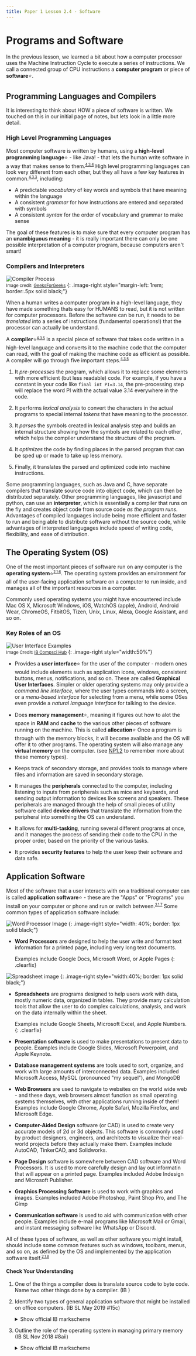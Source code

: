 ```yaml
---
title: Paper 1 Lesson 2.4 - Software
---
```


# Programs and Software

In the previous lesson, we learned a bit about how a computer processor uses the Machine Instruction Cycle to execute a series of instructions. We call a connected group of CPU instructions a **computer program** or piece of **software**:star:. 

## Programming Languages and Compilers

It is interesting to think about HOW a piece of software is written. We touched on this in our initial page of notes, but lets look in a little more detail.

### High Level Programming Languages

Most computer software is written by humans, using a **high-level programming language**:star: - like Java! - that lets the human write software in a way that makes sense to them.<sup><small>[4.3.4](../resources/syllabus.md#434)</small></sup> High level programming languages can look very different from each other, but they all have a few key features in common.<sup><small>[4.3.3](../resources/syllabus.md#433)</small></sup>, including:

* A predictable *vocabulary* of key words and symbols that have meaning within the language
* A consistent *grammar* for how instructions are entered and separated with symbols
* A consistent *syntax* for the order of vocabulary and grammar to make sense

The goal of these features is to make sure that every computer program has an **unambiguous meaning** - it is really important there can only be one possible interpretation of a computer program, because computers aren't smart!

### Compilers and Interpreters

![Compiler Process](./media/compiler%20diagram.png)<br>
<small>Image credit: [GeeksForGeeks](https://www.geeksforgeeks.org/intermediate-code-generation-in-compiler-design/)</small>
{: .image-right style="margin-left: 1rem; border:.5px solid black;"}

When a human writes a computer program in a high-level language, they have made something thats easy for HUMANS to read, but it is not written for computer processors. Before the software can be run, it needs to be *translated* into a series of instructions (fundamental operations!) that the processor can actually be understand.

A **compiler**:star:<sup><small>[4.3.5](../resources/syllabus.md#435)</small></sup> is a special piece of software that takes code written in a high-level language and converts it to the machine code that the computer can read, with the goal of making the machine code as efficient as possible. A compiler will go through five important steps.<sup><small>[4.3.5](../resources/syllabus.md#435)</small></sup>

1. It *pre-processes* the program, which allows it to replace some elements with more efficient (but less readable) code. For example, if you have a constant in your code like `final int PI=3.14`, the pre-processing step will replace the word PI with the actual value 3.14 everywhere in the code. 
   
2. It performs *lexical analysis* to convert the characters in the actual programs to special internal *tokens* that have meaning to the processor.
   
3. It *parses* the symbols created in lexical analysis step and builds an internal structure showing how the symbols are related to each other, which helps the compiler understand the structure of the program. 
   
4. It *optimizes* the code by finding places in the parsed program that can be sped up or made to take up less memory.
   
5. Finally, it translates the parsed and optimized code into machine instructions.

Some programming languages, such as Java and C, have separate compilers that translate source code into object code, which can then be distributed separately. Other programming languages, like javascript and python, can use an **interpreter**, which is essentially a compiler that runs on the fly and creates object code from source code *as the program runs*. Advantages of compiled languages include being more efficient and faster to run and being able to distribute software without the source code, while advantages of interpreted langugages include speed of writing code, flexibility, and ease of distribution.

## The Operating System (OS)

One of the most important pieces of software run on any computer is the **operating system**:star:<sup><small>[2.1.6](../resources/syllabus.md#216)</small></sup>. The operating system provides an environment for all of the user-facing application software on a computer to run inside, and manages all of the important resources in a computer. 

Commonly used operating systems you might have encountered include Mac OS X, Microsoft Windows, iOS, WatchOS (apple), Android, Android Wear, ChromeOS, FitbitOS, Tizen, Unix, Linux, Alexa, Google Assistant, and so on.

### Key Roles of an OS

![User Interface Examples](media/UIs.png)  
<small>Image Credit: [IB Compsci Hub](https://ib.compscihub.net/wp-content/uploads/2018/06/2.1.6.pdf)</small>
{: .image-right style="width:50%"}

* Provides a **user interface**:star: for the user of the computer - modern ones would include elements such as application icons, windows, consistent buttons, menus, notifications, and so on. These are called **Graphical User Interfaces**. Simpler or older operating systems may only provide a *command line interface*, where the user types commands into a screen, or a *menu-based interface* for selecting from a menu, while some OSes even provide a *natural language interface* for talking to the device.
  
* Does **memory management**:star:, meaning it figures out how to alot the space in **RAM** and **cache** to the various other pieces of software running on the machine. This is called **allocation**:star: Once a program is through with the memory blocks, it will become available and the OS will offer it to other programs. The operating system will also manage any **virtual memory** on the computer. (see [NP1.2](np1.2_memory.md) to remember more about these memory types).

* Keeps track of secondary storage, and provides tools to manage where files and information are saved in secondary storage.
  
* It manages the **peripherals** connected to the computer, including listening to inputs from peripherals such as mice and keybards, and sending output information to devices like screens and speakers. These peripherals are managed through the help of small pieces of utility software called **device drivers** that translate the information from the peripheral into something the OS can understand.
  
* It allows for **multi-tasking**, running several different programs at once, and it manages the process of sending their code to the CPU in the proper order, based on the priority of the various tasks.

* It provides **security features** to help the user keep their software and data safe.

## Application Software

Most of the software that a user interacts with on a traditional computer can is called **application software**:star: - these are the "Apps" or "Programs" you install on your computer or phone and run or switch between.<sup><small>[2.1.7](../resources/syllabus.md#217)</small></sup> Some common types of application software include:

![Word Processor Image](./media/word_processor.png)
{: .image-right style="width: 40%; border: 1px solid black;"}

* **Word Processors** are designed to help the user write and format text information for a printed page, including very long text documents.
  
  Examples include Google Docs, Microsoft Word, or Apple Pages
  {: .clearfix}
  
![Spreadsheet image](./media/spreadsheet.png)
{: .image-right style="width:40%; border: 1px solid black;"}

* **Spreadsheets** are programs designed to help users work with data, mostly numeric data, organized in tables. They provide many calculation tools that allow the user to do complex calculations, analysis, and work on the data internally within the sheet.
  
  Examples include Google Sheets, Microsoft Excel, and Apple Numbers.
  {: .clearfix}

* **Presentation software** is used to make presentations to present data to people. Examples include Google Slides, Microsoft Powerpoint, and Apple Keynote.
  
* **Database management systems** are tools used to sort, organize, and work with large amounts of interconnected data. Examples included Microsoft Access, MySQL (pronounced "my sequel"), and MongoDB
  
* **Web Browsers** are used to navigate to websites on the world wide web - and these days, web browsers almost function as small operating systems themselves, with other applications running inside of them! Examples include Google Chrome, Apple Safari, Mozilla Firefox, and Microsoft Edge.
  
* **Computer-Aided Design** software (or CAD) is used to create very accurate models of 2d or 3d objects. This software is commonly used by product designers, engineers, and architects to visualize their real-world projects before they actually make them. Examples include AutoCAD, TinkerCAD, and Solidworks.
  
* **Page Design** software is somewhere between CAD software and Word Processors. It is used to more carefully design and lay out informatin that will appear on a printed page. Examples included Adobe Indesign and Microsoft Publisher.
  
* **Graphics Processing Software** is used to work with graphics and images. Examples included Adobe Photoshop, Paint Shop Pro, and The Gimp

* **Communication software** is used to aid with communication with other people. Examples include e-mail programs like Microsoft Mail or Gmail, and instant messaging software like WhatsApp or Discord.

All of these types of software, as well as other software you might install, should include some common features such as windows, toolbars, menus, and so on, as defined by the OS and implemented by the application software itself.<sup><small>[2.1.8](../resources/syllabus.md#218)</small></sup>

#### Check Your Understanding

1. One of the things a compiler does is translate source code to byte code. Name two other things done by a compiler. (IB )

2. Identify two types of general application software that might be installed on office computers. (IB SL May 2019 #15c)
   
   <details markdown="1"><summary>Show official IB markscheme</summary>
   Examples might include: web browser; word processor software; spreadsheet software; database management software; e-mail client

   Award 1 mark for each reasonable category, up to [2] marks. Award NO marks for specific software title (e.g. Microsoft Word or Google Chrome)
   </details>

3. Outline the role of the operating system in managing primary memory (IB SL Nov 2018 #8aii)

   <details markdown="1"><summary>Show official IB markscheme</summary>
   Award [1] for the answer saying that the function of OS in primary memory management is allocation of specific memory blocks to individual programs and [1] for reallocation up to [2 max].

   Example answer:  
   A part of the OS (memory manager) assigns that block of memory to the program when a running program requests a block of memory; When the program no longer needs the data in previously allocated memory blocks, they become available for reassignment;
   </details>
